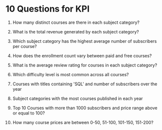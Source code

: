 # 10 Questions for KPI

1. How many distinct courses are there in each subject category?
   
2. What is the total revenue generated by each subject category?
   
3. Which subject category has the highest average number of subscribers per course?
   
4. How does the enrollment count vary between paid and free courses?
   
5. What is the average review rating for courses in each subject category?
   
6. Which difficulty level is most common across all courses?
   
7. Courses with titles containing 'SQL' and number of subscribers over the year
   
8. Subject categories with the most courses published in each year
   
9. Top 10 Courses with more than 1000 subscribers and price range above or equal to 100?
   
10. How many course prices are between 0-50, 51-100, 101-150, 151-200?
